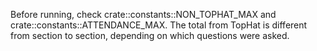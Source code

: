 Before running, check crate::constants::NON_TOPHAT_MAX and crate::constants::ATTENDANCE_MAX.
The total from TopHat is different from section to section, depending on which questions were asked.
